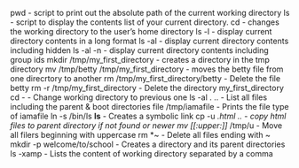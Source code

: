 pwd - script to print out the absolute path of the current working directory
ls - script to display the contents list of your current directory.
cd - changes the working directory to the user’s home directory
ls -l - display current directory contents in a long format
ls -al - display current directory contents including hidden
ls -al -n - display current directory contents including group ids
mkdir /tmp/my_first_directory - creates a directory in the tmp directory 
mv /tmp/betty /tmp/my_first_directory - moves the betty file from one direcrtory to another 
rm /tmp/my_first_directory/betty - Delete the file betty
rm -r /tmp/my_first_directory - Delete the directory my_first_directory
cd - - Change working directory to previous one
ls -al . .. - List all files including the parent & boot directories
file /tmp/iamafile - Prints the file type of iamafile
ln -s /bin/ls __ls__ - Creates a symbolic link
cp -u *.html .. - copy html files to parent directory if not found or newer
mv [[:upper:]]* /tmp/u - Move all filers beginning with uppercase
rm *~ - Delete all files ending with ~
mkdir -p welcome/to/school - Creates a directory and its parent directories
ls -xamp - Lists the content of working directory separated by a comma
